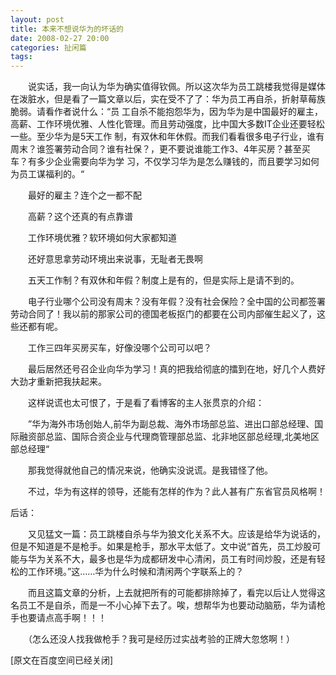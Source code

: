 ```yaml
---
layout: post
title: 本来不想说华为的坏话的
date: 2008-02-27 20:00
categories: 扯闲篇
tags: 
---
```



　　说实话，我一向认为华为确实值得钦佩。所以这次华为员工跳楼我觉得是媒体在泼脏水，但是看了一篇文章以后，实在受不了了：华为员工再自杀，折射草莓族脆弱。请看作者说什么：“员 工自杀不能抱怨华为，因为华为是中国最好的雇主，高薪、工作环境优雅、人性化管理。而且劳动强度，比中国大多数IT企业还要轻松一些。至少华为是5天工作 制，有双休和年休假。而我们看看很多电子行业，谁有周末？谁签署劳动合同？谁有社保？，更不要说谁能工作3、4年买房？甚至买车？有多少企业需要向华为学 习，不仅学习华为是怎么赚钱的，而且要学习如何为员工谋福利的。“

<!-- more -->


　　最好的雇主？连个之一都不配

　　高薪？这个还真的有点靠谱

　　工作环境优雅？软环境如何大家都知道

　　还好意思拿劳动环境出来说事，无耻者无畏啊

　　五天工作制？有双休和年假？制度上是有的，但是实际上是请不到的。

　　电子行业哪个公司没有周末？没有年假？没有社会保险？全中国的公司都签署劳动合同了！我以前的那家公司的德国老板抠门的都要在公司内部催生起义了，这些还都有呢。

　　工作三四年买房买车，好像没哪个公司可以吧？

　　最后居然还号召企业向华为学习！真的把我给彻底的擂到在地，好几个人费好大劲才重新把我扶起来。

　　这样说谎也太可恨了，于是看了看博客的主人张贯京的介绍：

　　”华为海外市场创始人,前华为副总裁、海外市场部总监、进出口部总经理、国际融资部总监、国际合资企业与代理商管理部总监、北非地区部总经理,北美地区部总经理“

　　那我觉得就他自己的情况来说，他确实没说谎。是我错怪了他。



　　不过，华为有这样的领导，还能有怎样的作为？此人甚有广东省官员风格啊！

后话：

　　又见猛文一篇：员工跳楼自杀与华为狼文化关系不大。应该是给华为说话的，但是不知道是不是枪手。如果是枪手，那水平太低了。文中说“首先，员工炒股可能与华为关系不大，最多也是华为成都研发中心清闲，员工有时间炒股，还是有轻松的工作环境。”这……华为什么时候和清闲两个字联系上的？

　　而且这篇文章的分析，上去就把所有的可能都排除掉了，看完以后让人觉得这名员工不是自杀，而是一不小心掉下去了。唉，想帮华为也要动动脑筋，华为请枪手也要请点高手啊！！！

　　（怎么还没人找我做枪手？我可是经历过实战考验的正牌大忽悠啊！）

[原文在百度空间已经关闭]

